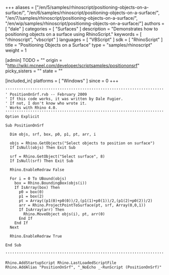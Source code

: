 +++
aliases = ["/en/5/samples/rhinoscript/positioning-objects-on-a-surface/", "/en/6/samples/rhinoscript/positioning-objects-on-a-surface/", "/en/7/samples/rhinoscript/positioning-objects-on-a-surface/", "/en/wip/samples/rhinoscript/positioning-objects-on-a-surface/"]
authors = [ "dale" ]
categories = [ "Surfaces" ]
description = "Demonstrates how to positioning objects on a surface using RhinoScript."
keywords = [ "rhinoscript", "vbscript" ]
languages = [ "VBScript" ]
sdk = [ "RhinoScript" ]
title = "Positioning Objects on a Surface"
type = "samples/rhinoscript"
weight = 1

[admin]
TODO = ""
origin = "http://wiki.mcneel.com/developer/scriptsamples/positiononsrf"
picky_sisters = ""
state = ""

[included_in]
platforms = [ "Windows" ]
since = 0
+++

```vbnet
'''''''''''''''''''''''''''''''''''''''''''''''''''''''''''''''''''''''''''''
' PositionOnSrf.rvb -- February 2009
' If this code works, it was written by Dale Fugier.
' If not, I don't know who wrote it.
' Works with Rhino 4.0.
'''''''''''''''''''''''''''''''''''''''''''''''''''''''''''''''''''''''''''''
Option Explicit

Sub PositionOnSrf

  Dim objs, srf, box, p0, p1, pt, arr, i

  objs = Rhino.GetObjects("Select objects to position on surface")
  If IsNull(objs) Then Exit Sub

  srf = Rhino.GetObject("Select surface", 8)
  If IsNull(srf) Then Exit Sub

  Rhino.EnableRedraw False

  For i = 0 To UBound(objs)
    box = Rhino.BoundingBox(objs(i))
    If IsArray(box) Then
      p0 = box(0)
      p1 = box(2)
      pt = Array((p1(0)+p0(0))/2,(p1(1)+p0(1))/2,(p1(2)+p0(2))/2)
      arr = Rhino.ProjectPointToSurface(pt, srf, Array(0,0,1))
      If IsArray(arr) Then
        Rhino.MoveObject objs(i), pt, arr(0)
      End If
    End If
  Next

  Rhino.EnableRedraw True

End Sub

'''''''''''''''''''''''''''''''''''''''''''''''''''''''''''''''''''''''''''''

Rhino.AddStartupScript Rhino.LastLoadedScriptFile
Rhino.AddAlias "PositionOnSrf", "_NoEcho _-RunScript (PositionOnSrf)"
```
